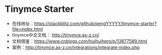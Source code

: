 # Tinymce Starter

- 在线地址：https://stackblitz.com/github/pengYYYYY/tinymce-starter?file=index.html
- tinymce中文文档： http://tinymce.ax-z.cn/
- 文档借鉴：https://www.cnblogs.com/huihuihero/p/13877589.html
- 案例：http://tinymce.ax-z.cn/integrations/integrate-index.php
